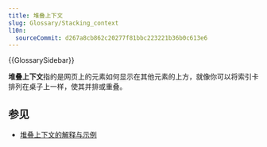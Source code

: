 ```yaml
---
title: 堆叠上下文
slug: Glossary/Stacking_context
l10n:
  sourceCommit: d267a8cb862c20277f81bbc223221b36b0c613e6
---
```


{{GlossarySidebar}}

**堆叠上下文**指的是网页上的元素如何显示在其他元素的上方，就像你可以将索引卡排列在桌子上一样，使其并排或重叠。

## 参见

- [堆叠上下文的解释与示例](/zh-CN/docs/Web/CSS/CSS_positioned_layout/Understanding_z-index/Stacking_context)
